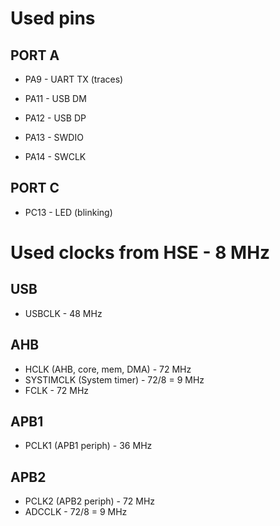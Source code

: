 
# Used pins

## PORT A

  * PA9  - UART TX (traces)

  * PA11 - USB DM
  * PA12 - USB DP

  * PA13 - SWDIO
  * PA14 - SWCLK

## PORT C

  * PC13 - LED (blinking)

# Used clocks from HSE - 8 MHz

## USB

  * USBCLK  - 48 MHz

## AHB

  * HCLK (AHB, core, mem, DMA) - 72 MHz
  * SYSTIMCLK (System timer) - 72/8 = 9 MHz
  * FCLK - 72 MHz

## APB1

  * PCLK1 (APB1 periph) - 36 MHz

## APB2

  * PCLK2 (APB2 periph) - 72 MHz
  * ADCCLK - 72/8 = 9 MHz
